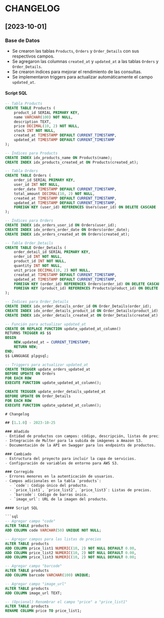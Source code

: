 # CHANGELOG

## [2023-10-01]
### Base de Datos
- Se crearon las tablas `Products`, `Orders` y `Order_Details` con sus respectivos campos.
- Se agregaron las columnas `created_at` y `updated_at` a las tablas `Orders` y `Order_Details`.
- Se crearon índices para mejorar el rendimiento de las consultas.
- Se implementaron triggers para actualizar automáticamente el campo `updated_at`.

#### Script SQL

```sql
-- Tabla Products
CREATE TABLE Products (
    product_id SERIAL PRIMARY KEY,
    name VARCHAR(100) NOT NULL,
    description TEXT,
    price DECIMAL(10, 2) NOT NULL,
    stock INT NOT NULL,
    created_at TIMESTAMP DEFAULT CURRENT_TIMESTAMP,
    updated_at TIMESTAMP DEFAULT CURRENT_TIMESTAMP
);

-- Índices para Products
CREATE INDEX idx_products_name ON Products(name);
CREATE INDEX idx_products_created_at ON Products(created_at);

-- Tabla Orders
CREATE TABLE Orders (
    order_id SERIAL PRIMARY KEY,
    user_id INT NOT NULL,
    order_date TIMESTAMP DEFAULT CURRENT_TIMESTAMP,
    total_amount DECIMAL(10, 2) NOT NULL,
    created_at TIMESTAMP DEFAULT CURRENT_TIMESTAMP,
    updated_at TIMESTAMP DEFAULT CURRENT_TIMESTAMP,
    FOREIGN KEY (user_id) REFERENCES Users(user_id) ON DELETE CASCADE
);

-- Índices para Orders
CREATE INDEX idx_orders_user_id ON Orders(user_id);
CREATE INDEX idx_orders_order_date ON Orders(order_date);
CREATE INDEX idx_orders_created_at ON Orders(created_at);

-- Tabla Order_Details
CREATE TABLE Order_Details (
    order_detail_id SERIAL PRIMARY KEY,
    order_id INT NOT NULL,
    product_id INT NOT NULL,
    quantity INT NOT NULL,
    unit_price DECIMAL(10, 2) NOT NULL,
    created_at TIMESTAMP DEFAULT CURRENT_TIMESTAMP,
    updated_at TIMESTAMP DEFAULT CURRENT_TIMESTAMP,
    FOREIGN KEY (order_id) REFERENCES Orders(order_id) ON DELETE CASCADE,
    FOREIGN KEY (product_id) REFERENCES Products(product_id) ON DELETE CASCADE
);

-- Índices para Order_Details
CREATE INDEX idx_order_details_order_id ON Order_Details(order_id);
CREATE INDEX idx_order_details_product_id ON Order_Details(product_id);
CREATE INDEX idx_order_details_created_at ON Order_Details(created_at);

-- Función para actualizar updated_at
CREATE OR REPLACE FUNCTION update_updated_at_column()
RETURNS TRIGGER AS $$
BEGIN
    NEW.updated_at = CURRENT_TIMESTAMP;
    RETURN NEW;
END;
$$ LANGUAGE plpgsql;

-- Triggers para actualizar updated_at
CREATE TRIGGER update_orders_updated_at
BEFORE UPDATE ON Orders
FOR EACH ROW
EXECUTE FUNCTION update_updated_at_column();

CREATE TRIGGER update_order_details_updated_at
BEFORE UPDATE ON Order_Details
FOR EACH ROW
EXECUTE FUNCTION update_updated_at_column();

# Changelog

## [1.1.0] - 2023-10-25

### Añadido
- Entidad de productos con campos: código, descripción, listas de precios, código de barras e imagen.
- Integración de Multer para la subida de imágenes a Amazon S3.
- Documentación de la API en Swagger para los endpoints de productos.

### Cambiado
- Estructura del proyecto para incluir la capa de servicios.
- Configuración de variables de entorno para AWS S3.

### Corregido
- Errores menores en la autenticación de usuarios.
- Campos adicionales en la tabla `products`:
  - `code`: Código único del producto.
  - `price_list1`, `price_list2`, `price_list3`: Listas de precios.
  - `barcode`: Código de barras único.
  - `image_url`: URL de la imagen del producto.

#### Script SQL

```sql
-- Agregar campo "code"
ALTER TABLE products
ADD COLUMN code VARCHAR(50) UNIQUE NOT NULL;

-- Agregar campos para las listas de precios
ALTER TABLE products
ADD COLUMN price_list1 NUMERIC(10, 2) NOT NULL DEFAULT 0.00,
ADD COLUMN price_list2 NUMERIC(10, 2) NOT NULL DEFAULT 0.00,
ADD COLUMN price_list3 NUMERIC(10, 2) NOT NULL DEFAULT 0.00;

-- Agregar campo "barcode"
ALTER TABLE products
ADD COLUMN barcode VARCHAR(100) UNIQUE;

-- Agregar campo "image_url"
ALTER TABLE products
ADD COLUMN image_url TEXT;

-- (Opcional) Renombrar el campo "price" a "price_list1"
ALTER TABLE products
RENAME COLUMN price TO price_list1;